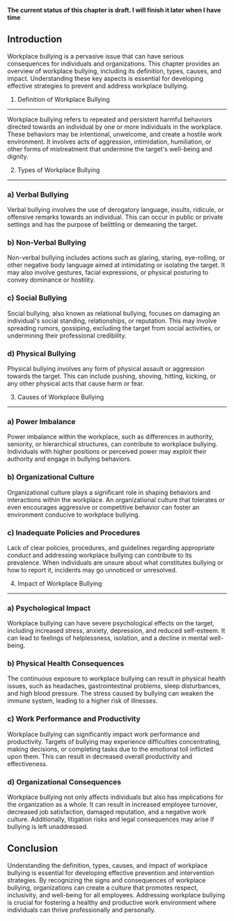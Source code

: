 **The current status of this chapter is draft. I will finish it later when I have time**

Introduction
------------

Workplace bullying is a pervasive issue that can have serious consequences for individuals and organizations. This chapter provides an overview of workplace bullying, including its definition, types, causes, and impact. Understanding these key aspects is essential for developing effective strategies to prevent and address workplace bullying.

1. Definition of Workplace Bullying
-----------------------------------

Workplace bullying refers to repeated and persistent harmful behaviors directed towards an individual by one or more individuals in the workplace. These behaviors may be intentional, unwelcome, and create a hostile work environment. It involves acts of aggression, intimidation, humiliation, or other forms of mistreatment that undermine the target's well-being and dignity.

2. Types of Workplace Bullying
------------------------------

### a) Verbal Bullying

Verbal bullying involves the use of derogatory language, insults, ridicule, or offensive remarks towards an individual. This can occur in public or private settings and has the purpose of belittling or demeaning the target.

### b) Non-Verbal Bullying

Non-verbal bullying includes actions such as glaring, staring, eye-rolling, or other negative body language aimed at intimidating or isolating the target. It may also involve gestures, facial expressions, or physical posturing to convey dominance or hostility.

### c) Social Bullying

Social bullying, also known as relational bullying, focuses on damaging an individual's social standing, relationships, or reputation. This may involve spreading rumors, gossiping, excluding the target from social activities, or undermining their professional credibility.

### d) Physical Bullying

Physical bullying involves any form of physical assault or aggression towards the target. This can include pushing, shoving, hitting, kicking, or any other physical acts that cause harm or fear.

3. Causes of Workplace Bullying
-------------------------------

### a) Power Imbalance

Power imbalance within the workplace, such as differences in authority, seniority, or hierarchical structures, can contribute to workplace bullying. Individuals with higher positions or perceived power may exploit their authority and engage in bullying behaviors.

### b) Organizational Culture

Organizational culture plays a significant role in shaping behaviors and interactions within the workplace. An organizational culture that tolerates or even encourages aggressive or competitive behavior can foster an environment conducive to workplace bullying.

### c) Inadequate Policies and Procedures

Lack of clear policies, procedures, and guidelines regarding appropriate conduct and addressing workplace bullying can contribute to its prevalence. When individuals are unsure about what constitutes bullying or how to report it, incidents may go unnoticed or unresolved.

4. Impact of Workplace Bullying
-------------------------------

### a) Psychological Impact

Workplace bullying can have severe psychological effects on the target, including increased stress, anxiety, depression, and reduced self-esteem. It can lead to feelings of helplessness, isolation, and a decline in mental well-being.

### b) Physical Health Consequences

The continuous exposure to workplace bullying can result in physical health issues, such as headaches, gastrointestinal problems, sleep disturbances, and high blood pressure. The stress caused by bullying can weaken the immune system, leading to a higher risk of illnesses.

### c) Work Performance and Productivity

Workplace bullying can significantly impact work performance and productivity. Targets of bullying may experience difficulties concentrating, making decisions, or completing tasks due to the emotional toll inflicted upon them. This can result in decreased overall productivity and effectiveness.

### d) Organizational Consequences

Workplace bullying not only affects individuals but also has implications for the organization as a whole. It can result in increased employee turnover, decreased job satisfaction, damaged reputation, and a negative work culture. Additionally, litigation risks and legal consequences may arise if bullying is left unaddressed.

Conclusion
----------

Understanding the definition, types, causes, and impact of workplace bullying is essential for developing effective prevention and intervention strategies. By recognizing the signs and consequences of workplace bullying, organizations can create a culture that promotes respect, inclusivity, and well-being for all employees. Addressing workplace bullying is crucial for fostering a healthy and productive work environment where individuals can thrive professionally and personally.
